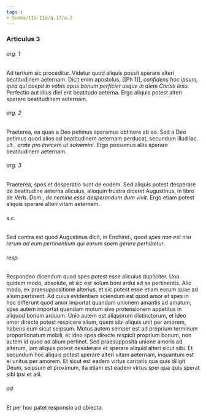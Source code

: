 ```yaml
---
tags : 
- Summa/IIa-IIæ/q.17/a.3
---
```


### Articulus 3

###### arg. 1
Ad tertium sic proceditur. Videtur quod aliquis possit sperare alteri beatitudinem aeternam. Dicit enim apostolus, [[Ph 1]], *confidens hoc ipsum, quia qui coepit in vobis opus bonum perficiet usque in diem Christi Iesu*. Perfectio aut illius diei erit beatitudo aeterna. Ergo aliquis potest alteri sperare beatitudinem aeternam.

###### arg. 2
Praeterea, ea quae a Deo petimus speramus obtinere ab eo. Sed a Deo petimus quod alios ad beatitudinem aeternam perducat, secundum illud Iac. ult., *orate pro invicem ut salvemini*. Ergo possumus aliis sperare beatitudinem aeternam.

###### arg. 3
Praeterea, spes et desperatio sunt de eodem. Sed aliquis potest desperare de beatitudine aeterna alicuius, alioquin frustra diceret Augustinus, in libro de Verb. Dom., *de nemine esse desperandum dum vivit*. Ergo etiam potest aliquis sperare alteri vitam aeternam.

###### s.c.
Sed contra est quod Augustinus dicit, in Enchirid., quod *spes non est nisi rerum ad eum pertinentium qui earum spem gerere perhibetur*.

###### resp.
Respondeo dicendum quod spes potest esse alicuius dupliciter. Uno quidem modo, absolute, et sic est solum boni ardui ad se pertinentis. Alio modo, ex praesuppositione alterius, et sic potest esse etiam eorum quae ad alium pertinent. Ad cuius evidentiam sciendum est quod amor et spes in hoc differunt quod amor importat quandam unionem amantis ad amatum; spes autem importat quendam motum sive protensionem appetitus in aliquod bonum arduum. Unio autem est aliquorum distinctorum, et ideo amor directe potest respicere alium, quem sibi aliquis unit per amorem, habens eum sicut seipsum. Motus autem semper est ad proprium terminum proportionatum mobili, et ideo spes directe respicit proprium bonum, non autem id quod ad alium pertinet. Sed praesupposita unione amoris ad alterum, iam aliquis potest desiderare et sperare aliquid alteri sicut sibi. Et secundum hoc aliquis potest sperare alteri vitam aeternam, inquantum est ei unitus per amorem. Et sicut est eadem virtus caritatis qua quis diligit Deum, seipsum et proximum, ita etiam est eadem virtus spei qua quis sperat sibi ipsi et alii.

###### ad 
Et per hoc patet responsio ad obiecta.

